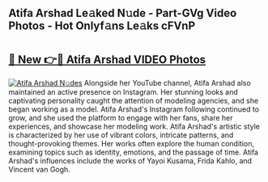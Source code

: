 ## Atifa Arshad Le𝚊ked N𝚞de - Part-GVg Video Photos - Hot Onlyf𝚊ns Le𝚊ks cFVnP

# <h2><a href="http://ab6994.deff.icu/?id=Atifa+Arshad">🔗 New 👉🔴 Atifa Arshad VIDEO Photos</a></h2>

[![Atifa Arshad N𝚞des](https://i.imgur.com/rIISA9y.gif)](http://ab6994.deff.icu/?id=Atifa+Arshad)
Alongside her YouTube channel, Atifa Arshad also maintained an active presence on Instagram. Her stunning looks and captivating personality caught the attention of modeling agencies, and she began working as a model. Atifa Arshad's Instagram following continued to grow, and she used the platform to engage with her fans, share her experiences, and showcase her modeling work. Atifa Arshad's artistic style is characterized by her use of vibrant colors, intricate patterns, and thought-provoking themes. Her works often explore the human condition, examining topics such as identity, emotions, and the passage of time. Atifa Arshad's influences include the works of Yayoi Kusama, Frida Kahlo, and Vincent van Gogh.
